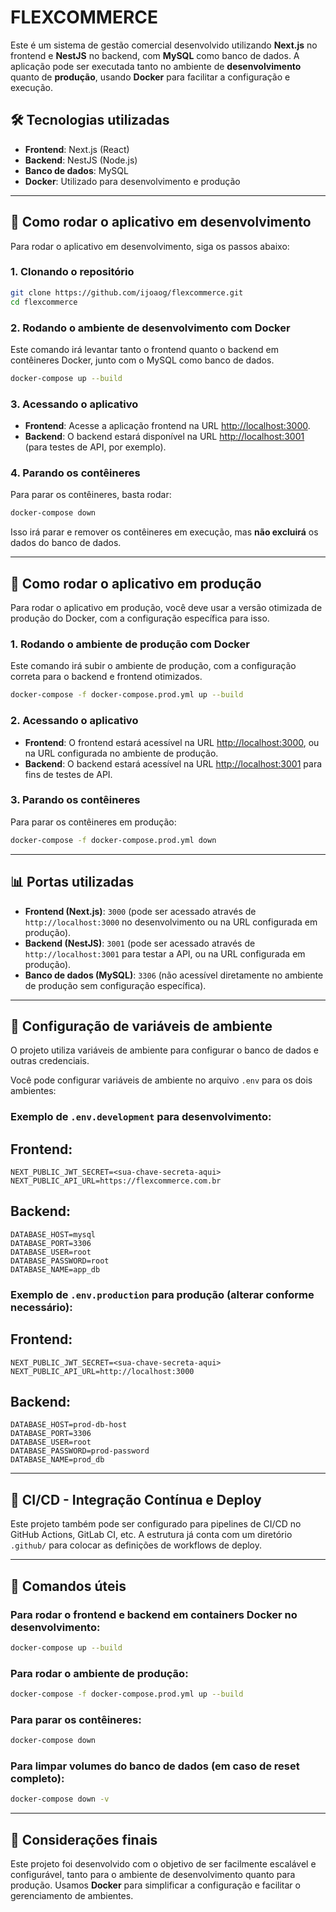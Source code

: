 
# FLEXCOMMERCE 

Este é um sistema de gestão comercial desenvolvido utilizando **Next.js** no frontend e **NestJS** no backend, com **MySQL** como banco de dados. A aplicação pode ser executada tanto no ambiente de **desenvolvimento** quanto de **produção**, usando **Docker** para facilitar a configuração e execução.

## 🛠️ **Tecnologias utilizadas**

- **Frontend**: Next.js (React)
- **Backend**: NestJS (Node.js)
- **Banco de dados**: MySQL
- **Docker**: Utilizado para desenvolvimento e produção

---

## 🚀 **Como rodar o aplicativo em desenvolvimento**

Para rodar o aplicativo em desenvolvimento, siga os passos abaixo:

### 1. **Clonando o repositório**

```bash
git clone https://github.com/ijoaog/flexcommerce.git
cd flexcommerce
```

### 2. **Rodando o ambiente de desenvolvimento com Docker**

Este comando irá levantar tanto o frontend quanto o backend em contêineres Docker, junto com o MySQL como banco de dados.

```bash
docker-compose up --build
```

### 3. **Acessando o aplicativo**

- **Frontend**: Acesse a aplicação frontend na URL [http://localhost:3000](http://localhost:3000).
- **Backend**: O backend estará disponível na URL [http://localhost:3001](http://localhost:3001) (para testes de API, por exemplo).

### 4. **Parando os contêineres**

Para parar os contêineres, basta rodar:

```bash
docker-compose down
```

Isso irá parar e remover os contêineres em execução, mas **não excluirá** os dados do banco de dados.

---

## 🚀 **Como rodar o aplicativo em produção**

Para rodar o aplicativo em produção, você deve usar a versão otimizada de produção do Docker, com a configuração específica para isso.

### 1. **Rodando o ambiente de produção com Docker**

Este comando irá subir o ambiente de produção, com a configuração correta para o backend e frontend otimizados.

```bash
docker-compose -f docker-compose.prod.yml up --build
```

### 2. **Acessando o aplicativo**

- **Frontend**: O frontend estará acessível na URL [http://localhost:3000](http://localhost:3000), ou na URL configurada no ambiente de produção.
- **Backend**: O backend estará acessível na URL [http://localhost:3001](http://localhost:3001) para fins de testes de API.

### 3. **Parando os contêineres**

Para parar os contêineres em produção:

```bash
docker-compose -f docker-compose.prod.yml down
```

---

## 📊 **Portas utilizadas**

- **Frontend (Next.js)**: `3000` (pode ser acessado através de `http://localhost:3000` no desenvolvimento ou na URL configurada em produção).
- **Backend (NestJS)**: `3001` (pode ser acessado através de `http://localhost:3001` para testar a API, ou na URL configurada em produção).
- **Banco de dados (MySQL)**: `3306` (não acessível diretamente no ambiente de produção sem configuração específica).

---

## 📝 **Configuração de variáveis de ambiente**

O projeto utiliza variáveis de ambiente para configurar o banco de dados e outras credenciais.

Você pode configurar variáveis de ambiente no arquivo `.env` para os dois ambientes:

### Exemplo de `.env.development` para desenvolvimento:

## Frontend:

```
NEXT_PUBLIC_JWT_SECRET=<sua-chave-secreta-aqui>
NEXT_PUBLIC_API_URL=https://flexcommerce.com.br
```

## Backend:

```
DATABASE_HOST=mysql
DATABASE_PORT=3306
DATABASE_USER=root
DATABASE_PASSWORD=root
DATABASE_NAME=app_db
```


### Exemplo de `.env.production` para produção (alterar conforme necessário):

## Frontend:

```
NEXT_PUBLIC_JWT_SECRET=<sua-chave-secreta-aqui>
NEXT_PUBLIC_API_URL=http://localhost:3000
```

## Backend:


```
DATABASE_HOST=prod-db-host
DATABASE_PORT=3306
DATABASE_USER=root
DATABASE_PASSWORD=prod-password
DATABASE_NAME=prod_db
```

---

## 🚧 **CI/CD - Integração Contínua e Deploy**

Este projeto também pode ser configurado para pipelines de CI/CD no GitHub Actions, GitLab CI, etc. A estrutura já conta com um diretório `.github/` para colocar as definições de workflows de deploy.

---

## 🔧 **Comandos úteis**

### Para rodar o frontend e backend em containers Docker no desenvolvimento:

```bash
docker-compose up --build
```

### Para rodar o ambiente de produção:

```bash
docker-compose -f docker-compose.prod.yml up --build
```

### Para parar os contêineres:

```bash
docker-compose down
```

### Para limpar volumes do banco de dados (em caso de reset completo):

```bash
docker-compose down -v
```

---

## 📢 **Considerações finais**

Este projeto foi desenvolvido com o objetivo de ser facilmente escalável e configurável, tanto para o ambiente de desenvolvimento quanto para produção. Usamos **Docker** para simplificar a configuração e facilitar o gerenciamento de ambientes.
